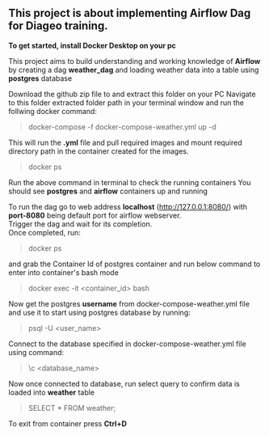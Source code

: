 ## This project is about implementing Airflow Dag for Diageo training.

**To get started, install Docker Desktop on your pc**

This project aims to build understanding and working knowledge of **Airflow** by creating a dag **weather_dag** and loading weather data into a table using **postgres** database

Download the github zip file to and extract this folder on your PC
Navigate to this folder extracted folder path in your terminal window and run the follwing docker command:
> docker-compose -f docker-compose-weather.yml up -d

This will run the **.yml** file and pull required images and mount required directory path in the container created for the images.
> docker ps

Run the above command in terminal to check the running containers
You should see **postgres** and **airflow** containers up and running

To run the dag go to web address **localhost** (http://127.0.0.1:8080/) with **port-8080** being default port for airflow webserver.  
Trigger the dag and wait for its completion.  
Once completed, run:  
> docker ps

and grab the Container Id of postgres container and run below command to enter into container's bash mode
> docker exec -it <container_id> bash

Now get the postgres **username** from docker-compose-weather.yml file and use it to start using postgres database by running:
> psql -U <user_name>

Connect to the database specified in docker-compose-weather.yml file using command:
> \c <database_name>

Now once connected to database, run select query to confirm data is loaded into **weather** table
> SELECT * FROM weather;

To exit from container press **Ctrl+D**

